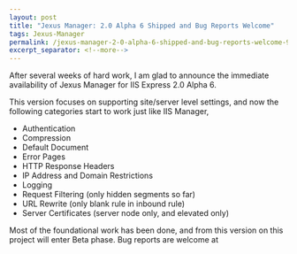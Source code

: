 ```yaml
---
layout: post
title: "Jexus Manager: 2.0 Alpha 6 Shipped and Bug Reports Welcome"
tags: Jexus-Manager
permalink: /jexus-manager-2-0-alpha-6-shipped-and-bug-reports-welcome-9cf6474ef521
excerpt_separator: <!--more-->
---
```

After several weeks of hard work, I am glad to announce the immediate availability of Jexus Manager for IIS Express 2.0 Alpha 6.
<!--more-->

This version focuses on supporting site/server level settings, and now the following categories start to work just like IIS Manager,

* Authentication
* Compression
* Default Document
* Error Pages
* HTTP Response Headers
* IP Address and Domain Restrictions
* Logging
* Request Filtering (only hidden segments so far)
* URL Rewrite (only blank rule in inbound rule)
* Server Certificates (server node only, and elevated only)

Most of the foundational work has been done, and from this version on this project will enter Beta phase. Bug reports are welcome at